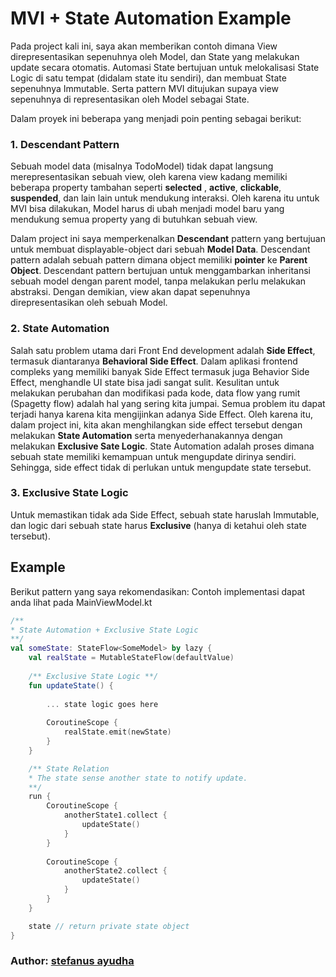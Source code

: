# MVI + State Automation Example
Pada project kali ini, saya akan memberikan contoh dimana View direpresentasikan sepenuhnya oleh Model, dan State yang melakukan update secara otomatis. Automasi State bertujuan untuk melokalisasi State Logic di satu tempat (didalam state itu sendiri), dan membuat State sepenuhnya Immutable. Serta pattern MVI ditujukan supaya view sepenuhnya di representasikan oleh Model sebagai State.

Dalam proyek ini beberapa yang menjadi poin penting sebagai berikut:

### 1. Descendant Pattern
Sebuah model data (misalnya TodoModel) tidak dapat langsung merepresentasikan sebuah view, oleh karena view kadang memiliki beberapa property tambahan seperti **selected** , **active**, **clickable**, **suspended**, dan lain lain untuk mendukung interaksi. Oleh karena itu untuk MVI bisa dilakukan, Model harus di ubah menjadi model baru yang mendukung semua property yang di butuhkan sebuah view.

Dalam project ini saya memperkenalkan **Descendant** pattern yang bertujuan untuk membuat displayable-object dari sebuah **Model Data**. Descendant pattern adalah sebuah pattern dimana object memiliki **pointer** ke **Parent Object**. Descendant pattern bertujuan untuk menggambarkan inheritansi sebuah model dengan parent model, tanpa melakukan perlu melakukan abstraksi. Dengan demikian, view akan dapat sepenuhnya direpresentasikan oleh sebuah Model.

### 2. State Automation
Salah satu problem utama dari Front End development adalah **Side Effect**, termasuk diantaranya **Behavioral Side Effect**. Dalam aplikasi frontend compleks yang memiliki banyak Side Effect termasuk juga Behavior Side Effect, menghandle UI state bisa jadi sangat sulit. Kesulitan untuk melakukan perubahan dan modifikasi pada kode, data flow yang rumit (Spagetty flow) adalah hal yang sering kita jumpai. Semua problem itu dapat terjadi hanya karena kita mengijinkan adanya Side Effect. Oleh karena itu, dalam project ini, kita akan menghilangkan side effect tersebut dengan melakukan **State Automation** serta menyederhanakannya dengan melakukan **Exclusive Sate Logic**.
State Automation adalah proses dimana sebuah state memiliki kemampuan untuk mengupdate dirinya sendiri. Sehingga, side effect tidak di perlukan untuk mengupdate state tersebut.

### 3. Exclusive State Logic
Untuk memastikan tidak ada Side Effect, sebuah state haruslah Immutable, dan logic dari sebuah state harus **Exclusive** (hanya di ketahui oleh state tersebut).

## Example
Berikut pattern yang saya rekomendasikan:
Contoh implementasi dapat anda lihat pada MainViewModel.kt
```kotlin
/**
* State Automation + Exclusive State Logic
**/
val someState: StateFlow<SomeModel> by lazy {
	val realState = MutableStateFlow(defaultValue)
	
	/** Exclusive State Logic **/
	fun updateState() {
		
		... state logic goes here
		
		CoroutineScope {
			realState.emit(newState)
		}
	}

	/** State Relation
	* The state sense another state to notify update.
	**/
	run {
		CoroutineScope {
			anotherState1.collect {
				updateState()
			}
		}
		
		CoroutineScope {
			anotherState2.collect {
				updateState()
			}
		}
	}

	state // return private state object
}
```

### Author: [stefanus ayudha](https://github.com/stefanusayudha)
